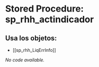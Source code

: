 # Stored Procedure: sp_rhh_actindicador

## Usa los objetos:
- [[sp_rhh_LiqErrInfo]]

*No code available.*
